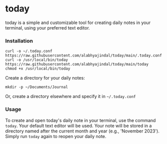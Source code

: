 # today

today is a simple and customizable tool for creating daily notes in your terminal, using your preferred text editor.

### Installation

```
curl -o ~/.today.conf https://raw.githubusercontent.com/alabhyajindal/today/main/.today.conf
curl -o /usr/local/bin/today https://raw.githubusercontent.com/alabhyajindal/today/main/today
chmod +x /usr/local/bin/today
```

Create a directory for your daily notes:

```
mkdir -p ~/Documents/Journal
```

Or, create a directory elsewhere and specify it in `~/.today.conf`


### Usage

To create and open today's daily note in your terminal, use the command `today`. Your default text editor will be used. Your note will be stored in a directory named after the current month and year (e.g., 'November 2023'). Simply run `today` again to reopen your daily note.
